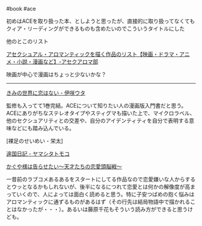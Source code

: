 #book #ace

初めはACEを取り扱った本、としようと思ったが、直接的に取り扱ってなくてもクィア・リーディングができるものも含めたいのでこういうタイトルにした

他のとこのリスト

[アセクシュアル・アロマンティックを描く作品のリスト【映画・ドラマ・アニメ・小説・漫画など】-アセクアロマ部](https://acearobu.com/asexual-aromantic-representation/)

映画が中心で漫画はちょっと少ないかな？

---

[きみの世界に恋はない - 伊咲ウタ](https://www.pixiv.net/artworks/94103754)

監修も入ってて1巻完結。ACEについて知りたい人の漫画版入門書だと思う。ACEにありがちなステレオタイプやスティグマも描いた上で、マイクロラベル、他のセクシュアリティとの交差や、自分のアイデンティティを自分で表明する意味などにも踏み込んでいる。

[裸足のせいめい - 栄太]



[違国日記 - ヤマシタトモコ](https://www.shodensha.co.jp/ikokunikki/)

[かぐや様は告らせたい～天才たちの恋愛頭脳戦～](https://kaguya.love/)

一昔前のラブコメあるあるをスタートにしてる作品なので恋愛嫌いな人からするとウッとなるかもしれないが、後半になるにつれて恋愛とは何かの解像度が高まっていくので、人によっては面白く読めると思う。特に子安つばめの抱く悩みはアロマンティックに通ずるものがあるはず（その行先は結局物語中で描かれることはなかったが・・・）。あるいは藤原千花もそういう読み方ができると思うけども。